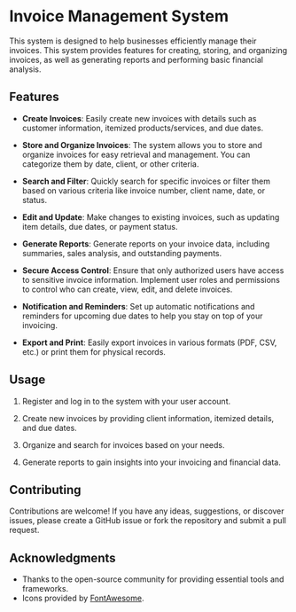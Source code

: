 # Invoice Management System
This system is designed to help businesses efficiently manage their invoices. This system provides features for creating, storing, and organizing invoices, as well as generating reports and performing basic financial analysis. 

## Features

- **Create Invoices**: Easily create new invoices with details such as customer information, itemized products/services, and due dates.

- **Store and Organize Invoices**: The system allows you to store and organize invoices for easy retrieval and management. You can categorize them by date, client, or other criteria.

- **Search and Filter**: Quickly search for specific invoices or filter them based on various criteria like invoice number, client name, date, or status.

- **Edit and Update**: Make changes to existing invoices, such as updating item details, due dates, or payment status.

- **Generate Reports**: Generate reports on your invoice data, including summaries, sales analysis, and outstanding payments.

- **Secure Access Control**: Ensure that only authorized users have access to sensitive invoice information. Implement user roles and permissions to control who can create, view, edit, and delete invoices.

- **Notification and Reminders**: Set up automatic notifications and reminders for upcoming due dates to help you stay on top of your invoicing.

- **Export and Print**: Easily export invoices in various formats (PDF, CSV, etc.) or print them for physical records.

## Usage
1. Register and log in to the system with your user account.

1. Create new invoices by providing client information, itemized details, and due dates.

1. Organize and search for invoices based on your needs.

1. Generate reports to gain insights into your invoicing and financial data.

## Contributing
Contributions are welcome! If you have any ideas, suggestions, or discover issues, please create a GitHub issue or fork the repository and submit a pull request.

## Acknowledgments
- Thanks to the open-source community for providing essential tools and frameworks.
- Icons provided by [FontAwesome](https://fontawesome.com/).
